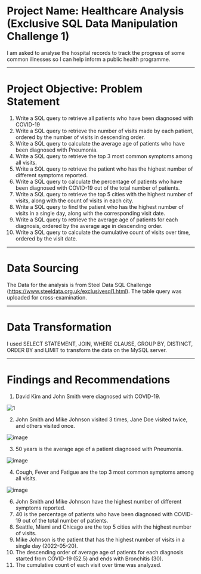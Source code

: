 # Project Name: Healthcare Analysis (Exclusive SQL Data Manipulation Challenge 1)
I am asked to analyse the hospital records to track the progress of some common illnesses so I can help inform a public health programme.

----
# Project Objective: Problem Statement
1. Write a SQL query to retrieve all patients who have been diagnosed with COVID-19
2. Write a SQL query to retrieve the number of visits made by each patient, ordered by the number of visits in descending order.
3. Write a SQL query to calculate the average age of patients who have been diagnosed with Pneumonia.
4. Write a SQL query to retrieve the top 3 most common symptoms among all visits.
5. Write a SQL query to retrieve the patient who has the highest number of different symptoms reported.
6. Write a SQL query to calculate the percentage of patients who have been diagnosed with COVID-19 out of the total number of patients.
7. Write a SQL query to retrieve the top 5 cities with the highest number of visits, along with the count of visits in each city.
8. Write a SQL query to find the patient who has the highest number of visits in a single day, along with the corresponding visit date.
9. Write a SQL query to retrieve the average age of patients for each diagnosis, ordered by the average age in descending order.
10. Write a SQL query to calculate the cumulative count of visits over time, ordered by the visit date.


----
# Data Sourcing
The Data for the analysis is from Steel Data SQL Challenge (https://www.steeldata.org.uk/exclusivesql1.html). The table query was uploaded for cross-examination. 



----
# Data Transformation
I used SELECT STATEMENT, JOIN, WHERE CLAUSE, GROUP BY, DISTINCT, ORDER BY and LIMIT to transform the data on the MySQL server.


----
# Findings and Recommendations
1. David Kim and John Smith were diagnosed with COVID-19.

![1](https://github.com/Dhazkid1997/SQL-DML-Challenge-1/assets/116466737/b7db01fa-af29-4de7-ac19-720ab113df08)

2. John Smith and Mike Johnson visited 3 times, Jane Doe visited twice, and others visited once.

![image](https://github.com/Dhazkid1997/SQL-DML-Challenge-1/assets/116466737/752873b0-2af4-4efe-86b3-e71b1657a7c2)

3. 50 years is the average age of a patient diagnosed with Pneumonia.

![image](https://github.com/Dhazkid1997/SQL-DML-Challenge-1/assets/116466737/6518332e-1ef4-4373-bb70-fba8f219bfa2)

4. Cough, Fever and Fatigue are the top 3 most common symptoms among all visits.

  ![image](https://github.com/Dhazkid1997/SQL-DML-Challenge-1/assets/116466737/7689c252-d72c-4d02-9331-8ba2278929f4)

6. John Smith and Mike Johnson have the highest number of different symptoms reported.
7. 40 is the percentage of patients who have been diagnosed with COVID-19 out of the total number of patients.
8. Seattle, Miami and Chicago are the top 5 cities with the highest number of visits.
9. Mike Johnson is the patient that has the highest number of visits in a single day (2022-05-20).
10. The descending order of average age of patients for each diagnosis started from COVID-19 (52.5) and ends with Bronchitis (30).
11. The cumulative count of each visit over time was analyzed.
